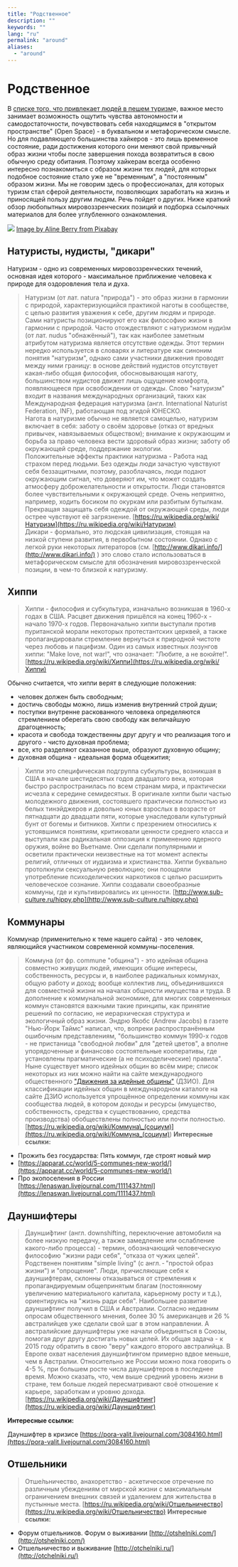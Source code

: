 ```yaml
---
title: "Родственное"
description: ""
keywords: ""
lang: "ru"
permalink: "around"
aliases:
  - "around"
---
```



# Родственное

В [списке того, что привлекает людей в пешем туризм](hiking)е, важное место занимает возможность ощутить чувства автономности и самодостаточности, почувствовать себя находящимся в "открытом пространстве" (Open Space) - в буквальном и метафорическом смысле. Но для подавляющего большинства хайкеров - это лишь временное состояние, ради достижения которого они меняют свой привычный образ жизни чтобы после завершения похода возвратиться в свою обычную среду обитания. Поэтому хайкерам всегда особенно интересно познакомиться с образом жизни тех людей, для которых подобное состояние стало уже не "временным", а "постоянным" образом жизни. Мы не говорим здесь о профессионалах, для которых туризм стал сферой деятельности, позволяющих заработать на жизнь и приносящей пользу другим людям. Речь пойдет о других. Ниже краткий обзор любопытных мировоззренческих позиций и подборка ссылочных материалов для более углубленного ознакомления.

[![](../images/pixabay/dream-catcher-3299832_640.jpg)](../images/pixabay/dream-catcher-3299832_1280.jpg) [Image by Aline Berry from Pixabay](https://pixabay.com/photos/dream-catcher-feather-sunset-forest-3299832/)

## Натуристы, нудисты, "дикари"

Натуризм - одно из современных мировоззренческих течений, основная идея которого - максимальное приближение человека к природе для оздоровления тела и духа.

> Натуризм (от лат. natura "природа") - это образ жизни в гармонии с природой, характеризующийся практикой наготы в сообществе, с целью развития уважения к себе, другим людям и природе. Сами натуристы позиционируют его как философию жизни в гармонии с природой. Часто отождествляют с натуризмом нуди́зм (от лат. nudus "обнажённый"), так как наиболее заметным атрибутом натуризма является отсутствие одежды. Этот термин нередко используется в словарях и литературе как синоним понятия "натуризм", однако сами участники движения проводят между ними границу: в основе действий нудистов отсутствует какая-либо общая философия, обосновывающая наготу, большинством нудистов движет лишь ощущение комфорта, появляющееся при освобождении от одежды. Слово "натуризм" входит в названия международных организаций, таких как Международная федерация натуризма (англ. International Naturist Federation, INF), работающая под эгидой ЮНЕСКО.  
> Нагота в натуризме обычно не является самоцелью, натуризм включает в себя: заботу о своём здоровье (отказ от вредных привычек, навязываемых обществом); внимание к окружающим и борьба за право человека вести здоровый образ жизни; заботу об окружающей среде, поддержание экологии.  
> Положительные эффекты практики натуризма - Работа над страхом перед людьми. Без одежды люди зачастую чувствуют себя беззащитными, поэтому, разоблачаясь, люди подают окружающим сигнал, что доверяют им, что может создать атмосферу доброжелательности и открытости. Люди становятся более чувствительными к окружающей среде. Очень неприятно, например, ходить босиком по окуркам или разбитым бутылкам. Прекращая защищать себя одеждой от окружающей среды, люди острее чувствуют её загрязнение.
> [https://ru.wikipedia.org/wiki/Натуризм](https://ru.wikipedia.org/wiki/Натуризм)  
> Дикари - формально, это людская цивилизация, стоящая на низкой ступени развития, в первобытном состоянии. Однако с легкой руки некоторых литераторов (см. [http://www.dikari.info/](http://www.dikari.info/) ) это слово стало использоваться в метафорическом смысле для обозначения мировоззренческой позиции, в чем-то близкой к натуризму.

## Хиппи

> Хиппи - философия и субкультура, изначально возникшая в 1960-х годах в США. Расцвет движения пришёлся на конец 1960-х - начало 1970-х годов. Первоначально хиппи выступали против пуританской морали некоторых протестантских церквей, а также пропагандировали стремление вернуться к природной чистоте через любовь и пацифизм. Один из самых известных лозунгов хиппи: "Make love, not war!", что означает: "Любите, а не воюйте!".
> [https://ru.wikipedia.org/wiki/Хиппи](https://ru.wikipedia.org/wiki/Хиппи)

Обычно считается, что хиппи верят в следующие положения:

* человек должен быть свободным;
* достичь свободы можно, лишь изменив внутренний строй души;
* поступки внутренне раскованного человека определяются стремлением оберегать свою свободу как величайшую драгоценность;
* красота и свобода тождественны друг другу и что реализация того и другого - чисто духовная проблема;
* все, кто разделяют сказанное выше, образуют духовную общину;
* духовная община - идеальная форма общежития;

> Хиппи это специфическая подгруппа субкультуры, возникшая в США в начале шестидесятых годов двадцатого века, которая быстро распространилась по всем странам мира, и практически исчезла к середине семидесятых. В оригинале хиппи были частью молодежного движения, состоявшего практически полностью из белых тинэйджеров и довольно юных взрослых в возрасте от пятнадцати до двадцати пяти, которые унаследовали культурный бунт от богемы и битников. Хиппи с презрением относились к устоявшимся понятиям, критиковали ценности среднего класса и выступали как радикальная оппозиция к применению ядерного оружия, войне во Вьетнаме. Они сделали популярными и осветили практически неизвестные на тот момент аспекты религий, отличных от иудаизма и христианства. Хиппи буквально протолкнули сексуальную революцию; они поощряли употребление психоделических наркотиков с целью расширить человеческое сознание. Хиппи создавали своеобразные коммуны, где и культивировались их ценности.
> [http://www.sub-culture.ru/hippy.php](http://www.sub-culture.ru/hippy.php)

## Коммунары

Коммунар (применительно к теме нашего сайта) - это человек, являющийся участником современной коммуны-поселения.

> Коммуна (от фр. commune "община") - это идейная община совместно живущих людей, имеющих общие интересы, собственность, ресурсы и, в наиболее радикальных коммунах, общую работу и доход; вообще коллектив лиц, объединившихся для совместной жизни на началах общности имущества и труда. В дополнение к коммунальной экономике, для многих современных коммун становятся важными такие принципы, как принятие решений по согласию, не иерархическая структура и экологичный образ жизни. Эндрю Якобс (Andrew Jacobs) в газете "Нью-Йорк Таймс" написал, что, вопреки распространённым ошибочным представлениям, "большинство коммун 1990-х годов - не пристанища "свободной любви" для "детей цветов", а вполне упорядоченные и финансово состоятельные кооперативы, где установлены прагматические (а не психоделические) правила".  
> Ныне существует много идейных общин во всём мире; список некоторых из них можно найти на сайте международного общественного ["Движения за идейные общины"](https://ru.wikipedia.org/wiki/Движение_за_идейные_общины "Движение за идейные общины") (ДЗИО). Для классификации идейных общин в международном каталоге на сайте ДЗИО используется упрощённое определении коммуны как сообщества людей, в котором доходы и ресурсы (имущество, собственность, средства к существованию, средства производства) обобществлены полностью или почти полностью.
> [https://ru.wikipedia.org/wiki/Коммуна\_(социум)](<https://ru.wikipedia.org/wiki/Коммуна_(социум)>) **Интересные ссылки:**

* Прожить без государства: Пять коммун, где строят новый мир
* [https://apparat.cc/world/5-communes-new-world/](https://apparat.cc/world/5-communes-new-world/)
* Про экопоселения в России [https://lenaswan.livejournal.com/1111437.html](https://lenaswan.livejournal.com/1111437.html)

## Дауншифтеры

> Даунши́фтинг (англ. downshifting, переключение автомобиля на более низкую передачу, а также замедление или ослабление какого-либо процесса) - термин, обозначающий человеческую философию "жизни ради себя", "отказа от чужих целей". Родственен понятиям "simple living" (с англ. - "простой образ жизни") и "опрощение". Люди, причисляющие себя к дауншифтерам, склонны отказываться от стремления к пропагандируемым общепринятым благам (постоянному увеличению материального капитала, карьерному росту и т.д.), ориентируясь на "жизнь ради себя". Наибольшее развитие дауншифтинг получил в США и Австралии. Согласно недавним опросам общественного мнения, более 30 % американцев и 26 % австралийцев уже сделали свой шаг в этом направлении. А австралийские дауншифтеры уже начали объединяться в Союзы, помогая друг другу достигать новых целей. Их общая задача - к 2015 году обратить в свою "веру" каждого второго австралийца. В Европе охват населения дауншифтингом примерно вдвое меньше, чем в Австралии. Относительно же России можно пока говорить о 4-5 %, при большем росте числа дауншифтеров в последнее время. Можно сказать, что, чем выше средний уровень жизни в стране, тем больше людей пересматривают своё отношение к карьере, заработкам и уровню дохода.
> [https://ru.wikipedia.org/wiki/Дауншифтинг](https://ru.wikipedia.org/wiki/Дауншифтинг)

**Интересные ссылки:**

Дауншифтер в кризисе [https://pora-valit.livejournal.com/3084160.html](https://pora-valit.livejournal.com/3084160.html)

## Отшельники

> Отше́льничество, анахоретство - аскетическое отречение по различным убеждениям от мирской жизни с максимальным ограничением внешних связей и удалением для жительства в пустынные места.
> [https://ru.wikipedia.org/wiki/Отшельничество](https://ru.wikipedia.org/wiki/Отшельничество) **Интересные ссылки:**

* Форум отшельников. Форум о выживании [http://otshelniki.com/](http://otshelniki.com/)
* Отшельничество и выживание [http://otchelniki.ru/](http://otchelniki.ru/)
